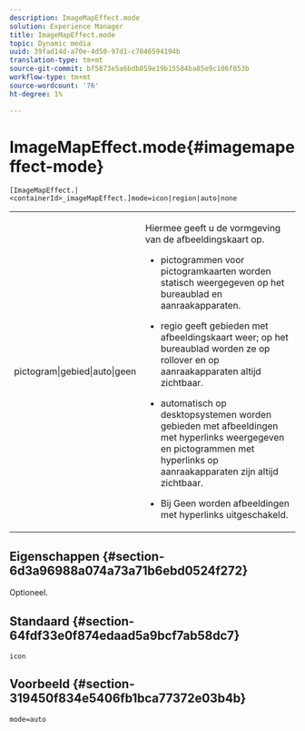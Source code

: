 ```yaml
---
description: ImageMapEffect.mode
solution: Experience Manager
title: ImageMapEffect.mode
topic: Dynamic media
uuid: 39fad14d-a70e-4d50-97d1-c7846594194b
translation-type: tm+mt
source-git-commit: bf5873e5a6bdb859e19b15584ba85e9c106f853b
workflow-type: tm+mt
source-wordcount: '76'
ht-degree: 1%

---
```



# ImageMapEffect.mode{#imagemapeffect-mode}

`[ImageMapEffect.|<containerId>_imageMapEffect.]mode=icon|region|auto|none`

<table id="table_4A3D7D66D76A403199303155318D0DE1"> 
 <tbody> 
  <tr> 
   <td colname="col1"> <p> <span class="codeph"> pictogram|gebied|auto|geen  </span> </p> </td> 
   <td colname="col2"> <p>Hiermee geeft u de vormgeving van de afbeeldingskaart op. </p> <p> 
     <ul id="ul_DDA49C152718486E853213E6FC2182B2"> 
      <li id="li_18F86AB4D2F544319CCDF7BE376ABA53"> <p> <span class="codeph"> pictogrammen  </span> voor pictogramkaarten worden statisch weergegeven op het bureaublad en aanraakapparaten. </p> </li> 
      <li id="li_F8832681CDD6456E9147A37C99BAFFED"> <p> <span class="codeph"> regio  </span> geeft gebieden met afbeeldingskaart weer; op het bureaublad worden ze op rollover en op aanraakapparaten altijd zichtbaar. </p> </li> 
      <li id="li_9F7DD686E8104AEB944505363F433C0F"> <p> <span class="codeph"> automatisch  </span> op desktopsystemen worden gebieden met afbeeldingen met hyperlinks weergegeven en pictogrammen met hyperlinks op aanraakapparaten zijn altijd zichtbaar. </p> </li> 
      <li id="li_7CB644F3A029480293B46F44FF8D03B6"> <p> <span class="codeph"> Bij Geen worden afbeeldingen met hyperlinks  </span> uitgeschakeld. </p> </li> 
     </ul> </p> </td> 
  </tr> 
 </tbody> 
</table>

## Eigenschappen {#section-6d3a96988a074a73a71b6ebd0524f272}

Optioneel.

## Standaard {#section-64fdf33e0f874edaad5a9bcf7ab58dc7}

`icon`

## Voorbeeld {#section-319450f834e5406fb1bca77372e03b4b}

`mode=auto`
